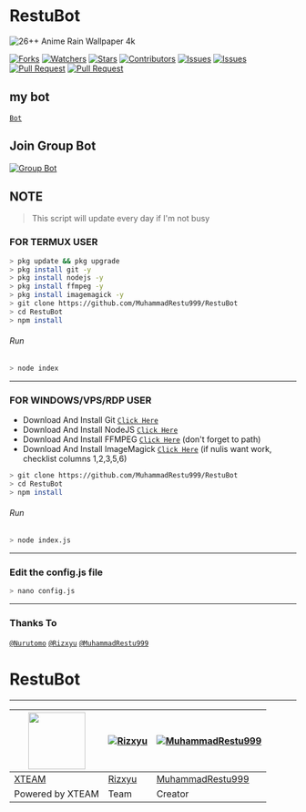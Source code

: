 # RestuBot

![26++ Anime Rain Wallpaper 4k](https://user-images.githubusercontent.com/88314302/131470544-d1ae64d2-b0e3-40cb-a0ea-7a26a073b5d1.jpeg)

<a href="https://github.com/MuhammadRestu999/RestuBot/network/members"><img title="Forks" src="https://img.shields.io/github/forks/MuhammadRestu999/RestuBot?label=Forks&color=blue&style=flat-square"></a>
<a href="https://github.com/MuhammadRestu999/RestuBot/watchers"><img title="Watchers" src="https://img.shields.io/github/watchers/MuhammadRestu999/RestuBot?label=Watchers&color=green&style=flat-square"></a>
<a href="https://github.com/MuhammadRestu999/RestuBot/stargazers"><img title="Stars" src="https://img.shields.io/github/stars/MuhammadRestu999/RestuBot?label=Stars&color=yellow&style=flat-square"></a>
<a href="https://github.com/MuhammadRestu999/RestuBot/graphs/contributors"><img title="Contributors" src="https://img.shields.io/github/contributors/MuhammadRestu999/RestuBot?label=Contributors&color=blue&style=flat-square"></a>
<a href="https://github.com/MuhammadRestu999/RestuBot/issues"><img title="Issues" src="https://img.shields.io/github/issues/MuhammadRestu999/RestuBot?label=Issues&color=success&style=flat-square"></a>
<a href="https://github.com/MuhammadRestu999/RestuBot/issues?q=is%3Aissue+is%3Aclosed"><img title="Issues" src="https://img.shields.io/github/issues-closed/MuhammadRestu999/RestuBot?label=Issues&color=red&style=flat-square"></a>
<a href="https://github.com/MuhammadRestu999/RestuBot/pulls"><img title="Pull Request" src="https://img.shields.io/github/issues-pr/MuhammadRestu999/RestuBot?label=PullRequest&color=success&style=flat-square"></a>
<a href="https://github.com/MuhammadRestu999/RestuBot/pulls?q=is%3Apr+is%3Aclosed"><img title="Pull Request" src="https://img.shields.io/github/issues-pr-closed/MuhammadRestu999/RestuBot?label=PullRequest&color=red&style=flat-square"></a>
## my bot
[` Bot `](https://wa.me/62857834170291)

## Join Group Bot
[![Group Bot](https://img.shields.io/badge/WhatsApp%20Group-25D366?style=for-the-badge&logo=whatsapp&logoColor=white)](https://chat.whatsapp.com/CkNED9yeZf82XnVMzRMVRU)

## NOTE
> This script will update every day if I'm not busy

### FOR TERMUX USER
```bash
> pkg update && pkg upgrade
> pkg install git -y
> pkg install nodejs -y
> pkg install ffmpeg -y
> pkg install imagemagick -y
> git clone https://github.com/MuhammadRestu999/RestuBot
> cd RestuBot
> npm install
```
###### Run
```bash
> node index
```
---------

### FOR WINDOWS/VPS/RDP USER
* Download And Install Git [`Click Here`](https://git-scm.com/downloads) <br>
* Download And Install NodeJS [`Click Here`](https://nodejs.org/en/download) <br>
* Download And Install FFMPEG [`Click Here`](https://ffmpeg.org/download.html) (don't forget to path) 
* Download And Install ImageMagick [`Click Here`](https://imagemagick.org/script/download.php) (if nulis want work,  checklist columns 1,2,3,5,6) 
```bash
> git clone https://github.com/MuhammadRestu999/RestuBot
> cd RestuBot
> npm install
```
###### Run
```bash
> node index.js
```
--------------

### Edit the config.js file
```bash
> nano config.js
````
----------------

### Thanks To 
[`@Nurutomo`](https://github.com/Nurutomo)
[`@Rizxyu`](https://github.com/Rizxyu)
[`@MuhammadRestu999`](https://github.com/MuhammadRestu999)
# RestuBot

---------

<a href="https://api.xteam.xyz"><img src="https://i.ibb.co/7j0vtwz/xlogo.png" width="100" height="100"></a> | [![Rizxyu](https://github.com/Rizxyu.png?size=100)](https://github.com/Rizxyu) | [![MuhammadRestu999](https://github.com/MuhammadRestu999.png?size=100)](https://github.com/MuhammadRestu999)
----|----|----|
[XTEAM](https://api.xteam.xyz/) | [Rizxyu](https://github.com/Rizxyu) | [MuhammadRestu999](https://github.com/MuhammadRestu999)
Powered by XTEAM | Team | Creator
